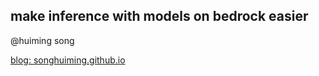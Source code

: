 
## make inference with models on bedrock easier

@huiming song

[blog: songhuiming.github.io](https://songhuiming.github.io/)

